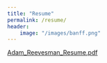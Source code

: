 ```yaml
---
title: "Resume"
permalink: /resume/
header:
    image: "/images/banff.png"
---
```


[Adam_Reevesman_Resume.pdf](https://drive.google.com/file/d/1owKsz2rMlwJ-ea66VtRfD4hocIcwnPZi/view?usp=sharing)

